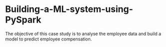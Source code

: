 # Building-a-ML-system-using-PySpark

The objective of this case study is to analyse the employee data and build a model to predict employee compensation.
